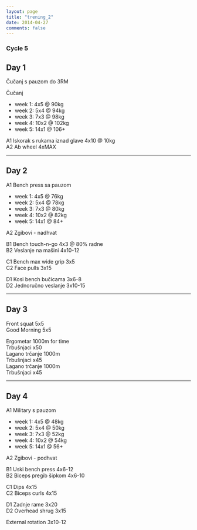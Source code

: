 ```yaml
---
layout: page
title: "trening_2"
date: 2014-04-27
comments: false
---
```


### Cycle 5

## Day 1  

Čučanj s pauzom do 3RM  

Čučanj  
- week 1: 4x5 @ 90kg  
- week 2: 5x4 @ 94kg  
- week 3: 7x3 @ 98kg  
- week 4: 10x2 @ 102kg  
- week 5: 14x1 @ 106+   

A1 Iskorak s rukama iznad glave 4x10 @ 10kg   
A2 Ab wheel 4xMAX   

---

## Day 2

A1 Bench press sa pauzom  
- week 1: 4x5 @ 76kg  
- week 2: 5x4 @ 78kg  
- week 3: 7x3 @ 80kg  
- week 4: 10x2 @ 82kg  
- week 5: 14x1 @ 84+  

A2 Zgibovi - nadhvat  

B1 Bench touch-n-go 4x3 @ 80% radne  
B2 Veslanje na mašini 4x10-12  

C1 Bench max wide grip 3x5  
C2 Face pulls 3x15  

D1 Kosi bench bučicama 3x6-8     
D2 Jednoručno veslanje 3x10-15    

---

## Day 3

Front squat 5x5    
Good Morning 5x5  

Ergometar 1000m for time   
Trbušnjaci x50     
Lagano trčanje 1000m   
Trbušnjaci x45  
Lagano trčanje 1000m  
Trbušnjaci x45  

---

## Day 4

A1 Military s pauzom  
- week 1: 4x5 @ 48kg  
- week 2: 5x4 @ 50kg  
- week 3: 7x3 @ 52kg  
- week 4: 10x2 @ 54kg  
- week 5: 14x1 @ 56+  

A2 Zgibovi - podhvat  

B1 Uski bench press 4x6-12   
B2 Biceps pregib šipkom 4x6-10  

C1 Dips 4x15       
C2 Biceps curls 4x15   

D1 Zadnje rame 3x20   
D2 Overhead shrug 3x15   

External rotation 3x10-12   


